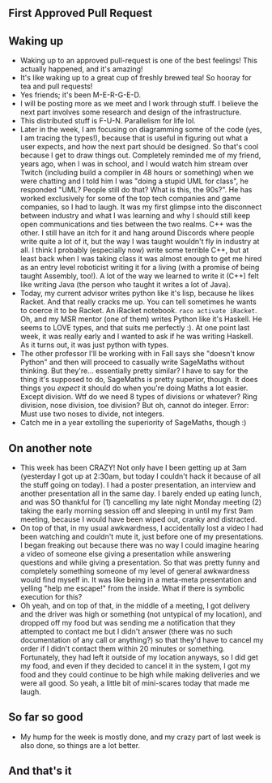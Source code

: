 ## First Approved Pull Request

## Waking up
- Waking up to an approved pull-request is one of the best feelings! This actually happened, and it's amazing!
- It's like waking up to a great cup of freshly brewed tea! So hooray for tea and pull requests!
- Yes friends; it's been M-E-R-G-E-D.
- I will be posting more as we meet and I work through stuff. I believe the next part involves some research and design of the infrastructure.
- This distributed stuff is F-U-N. Parallelism for life lol.
- Later in the week, I am focusing on diagramming some of the code (yes, I am tracing the types!), because that is useful in figuring out what a user expects,
and how the next part should be designed. So that's cool because I get to draw things out. Completely reminded me of my friend, years ago, when I was in school,
and I would watch him stream over Twitch (including build a compiler in 48 hours or something) when we were chatting and I told him I was "doing a stupid UML
for class", he responded "UML? People still do that? What is this, the 90s?". He has worked exclusively for some of the top tech companies and game companies, so I had to laugh. It was my first glimpse into the disconnect between industry and what I was learning and why I should still keep open communications and ties between the two realms. C++ was the other. I still have an itch for it and hang around Discords where people write quite a lot of it, but the way I was taught wouldn't fly in industry at all. I think I probably (especially now) write some terrible C++, but at least back when I was taking class it was almost enough to get me hired as an entry level roboticist writing it for a living (with a promise of being taught Assembly, too!). A lot of the way we learned to write it (C++) felt like writing Java (the person who taught it writes a lot of Java).
- Today, my current advisor writes python like it's lisp, because he likes Racket. And that really cracks me up. You can tell sometimes he wants to coerce it to be Racket. An iRacket notebook. ```raco activate iRacket```. Oh, and my MSR mentor (one of them) writes Python like it's Haskell. He seems to LOVE types, and that suits me perfectly :). At one point last week, it was really early and I wanted to ask if he was writing Haskell. As it turns out, it was just python with types.
- The other professor I'll be working with in Fall says she "doesn't know Python" and then will proceed to casually write SageMaths without thinking. But they're...
essentially pretty similar? I have to say for the thing it's supposed to do, SageMaths is pretty superior, though. It does things you *expect* it should do when you're doing Maths a lot easier. Except division. Wtf do we need 8 types of divisions or whatever? Ring division, nose division, toe division? But oh, cannot do integer. Error: Must use two noses to divide, not integers.
- Catch me in a year extolling the superiority of SageMaths, though :)

## On another note
- This week has been CRAZY! Not only have I been getting up at 3am (yesterday I got up at 2:30am, but today I couldn't hack it because of all the stuff
going on today). I had a poster presentation, an interview and another presentation all in the same day. I barely ended up eating lunch, and was SO thankful
for (1) cancelling my late night Monday meeting (2) taking the early morning session off and sleeping in until my first 9am meeting, 
because I would have been wiped out, cranky and distracted.
- On top of that, in my usual awkwardness, I accidentally lost a video I had been watching and couldn't mute it, just before one of my presentations.
I began freaking out because there was no way I could imagine hearing a video of someone else giving a presentation while 
answering questions and while giving a presentation. So that was pretty funny and completely something someone of my level of general awkwardness would find
myself in. It was like being in a meta-meta presentation and yelling "help me escape!" from the inside. What if there is symbolic execution for this?
- Oh yeah, and on top of that, in the middle of a meeting, I got delivery and the driver was high or something (not untypical of my location), and dropped
off my food but was sending me a notification that they attempted to contact me but I didn't answer (there was no such documentation of any call or anything?)
so that they'd have to cancel my order if I didn't contact them within 20 minutes or something. Fortunately, they had left it outside of my location anyways,
so I did get my food, and even if they decided to cancel it in the system, I got my food and they could continue to be high while making deliveries and we were all good.
So yeah, a little bit of mini-scares today that made me laugh.

## So far so good
- My hump for the week is mostly done, and my crazy part of last week is also done, so things are a lot better.


## And that's it
